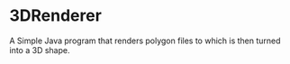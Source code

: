 # 3DRenderer
A Simple Java program that renders polygon files to which is then turned into a 3D shape.

